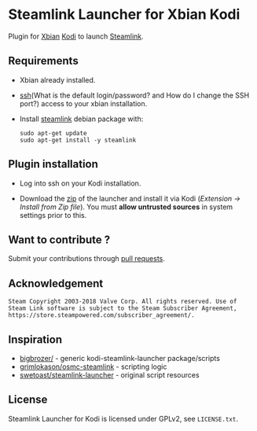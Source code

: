 # Steamlink Launcher for Xbian Kodi

Plugin for [Xbian](https://xbian.org/) [Kodi](https://kodi.tv/) to launch [Steamlink](https://steamcommunity.com/app/353380/discussions/6/2806204039992195182/).

## Requirements

* Xbian already installed.

* [ssh](https://xbian.org/faq/#)(What is the default login/password? and How do I change the SSH port?) access to your xbian installation.

* Install [steamlink](https://steamcommunity.com/app/353380/discussions/0/1743353164093954254) debian package with:

  ```shell
  sudo apt-get update
  sudo apt-get install -y steamlink
  ```

## Plugin installation

* Log into ssh on your Kodi installation.

* Download the [zip](https://github.com/madddmike/xbian-steamlink-launcher/releases) of the launcher and install it via Kodi (*Extension → Install from Zip file*). You must **allow untrusted sources** in system settings prior to this.

## Want to contribute ?

Submit your contributions through [pull requests](https://help.github.com/articles/about-pull-requests/).

## Acknowledgement

```plain
Steam Copyright 2003-2018 Valve Corp. All rights reserved. Use of Steam Link software is subject to the Steam Subscriber Agreement, https://store.steampowered.com/subscriber_agreement/.
```

## Inspiration

* [bigbrozer/](https://gitlab.com/bigbrozer/kodi-steamlink-launcher) - generic kodi-steamlink-launcher package/scripts
* [grimlokason/osmc-steamlink](https://gitlab.com/grimlokason/osmc-steamlink) - scripting logic
* [swetoast/steamlink-launcher](https://github.com/swetoast/steamlink-launcher) - original script resources

## License

Steamlink Launcher for Kodi is licensed under GPLv2, see `LICENSE.txt`.
